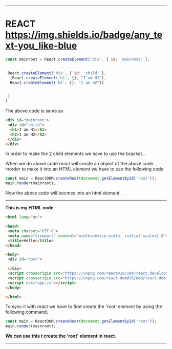 ************************************************************************************************************************************
# REACT    https://img.shields.io/badge/any_text-you_like-blue





```javascript
const mainroot = React.createElement('div', { id: 'mainroot' },


 React.createElement('div', { id: 'child' },
  [React.createElement('h1', {}, "I am H1"),
  React.createElement('h2', {}, "I am H2")]


 )
)
```

The above code is same as 
```html
<div id="mainroot">
 <div id="child">
  <h1>I am H1</h1>
  <h2>I am H2</h2>
 </div>
</div>
```


In order to make the 2 child elements we have to use the bracket...

When we do above code react will create an object of the above code. inorder to make it into an HTML element we have to  use the following code

```javascript
const main = ReactDOM.createRoot(document.getElementById('root'));
main.render(mainroot);
```
Now the above code will bocmes into an html element.

************************************************************************************************************************************

**This is my HTML code**

```html
<html lang="en">

<head>
 <meta charset="UTF-8">
 <meta name="viewport" content="width=device-width, initial-scale=1.0">
 <title>Hello</title>
</head>

<body>
 <div id="root">

 </div>
 <script crossorigin src="https://unpkg.com/react@18/umd/react.development.js"></script>
 <script crossorigin src="https://unpkg.com/react-dom@18/umd/react-dom.development.js"></script>
 <script src="app.js"></script>
</body>

</html>
```

To sync it with react we have to first create the 'root' element by using the following command.


```javascript
const main = ReactDOM.createRoot(document.getElementById('root'));
main.render(mainroot);
```


**We can use this t create the 'root' element in react.**


***************************************************





